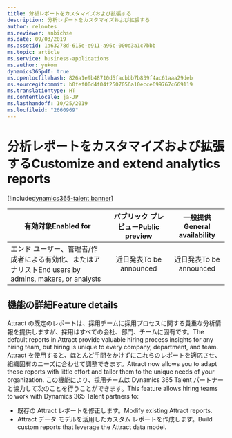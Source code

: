 ```yaml
---
title: 分析レポートをカスタマイズおよび拡張する
description: 分析レポートをカスタマイズおよび拡張する
author: relnotes
ms.reviewer: anbichse
ms.date: 09/03/2019
ms.assetid: 1a63278d-615e-e911-a96c-000d3a1c7bbb
ms.topic: article
ms.service: business-applications
ms.author: yukom
dynamics365pdf: true
ms.openlocfilehash: 826a1e9b48710d5facbbb7b839f4ac61aaa29deb
ms.sourcegitcommit: b0fef00d4f04f2507056a10ecce699767c669119
ms.translationtype: HT
ms.contentlocale: ja-JP
ms.lasthandoff: 10/25/2019
ms.locfileid: "2660969"
---
```

# <a name="customize-and-extend-analytics-reports"></a><span data-ttu-id="ebd20-103">分析レポートをカスタマイズおよび拡張する</span><span class="sxs-lookup"><span data-stu-id="ebd20-103">Customize and extend analytics reports</span></span>
[!include[dynamics365-talent banner](../includes/dynamics365-talent.md)]

| <span data-ttu-id="ebd20-104">有効対象</span><span class="sxs-lookup"><span data-stu-id="ebd20-104">Enabled for</span></span>    |  <span data-ttu-id="ebd20-105">パブリック プレビュー</span><span class="sxs-lookup"><span data-stu-id="ebd20-105">Public preview</span></span> | <span data-ttu-id="ebd20-106">一般提供</span><span class="sxs-lookup"><span data-stu-id="ebd20-106">General availability</span></span> | 
| ---------- | :----------: |:----------: |
|<span data-ttu-id="ebd20-107">エンド ユーザー、管理者/作成者による有効化、またはアナリスト</span><span class="sxs-lookup"><span data-stu-id="ebd20-107">End users by admins, makers, or analysts</span></span>|<span data-ttu-id="ebd20-108">近日発表</span><span class="sxs-lookup"><span data-stu-id="ebd20-108">To be announced</span></span>| <span data-ttu-id="ebd20-109">近日発表</span><span class="sxs-lookup"><span data-stu-id="ebd20-109">To be announced</span></span>|






## <a name="feature-details"></a><span data-ttu-id="ebd20-110">機能の詳細</span><span class="sxs-lookup"><span data-stu-id="ebd20-110">Feature details</span></span>
<!--feature detail start -->
<span data-ttu-id="ebd20-111">Attract の既定のレポートは、採用チームに採用プロセスに関する貴重な分析情報を提供しますが、採用はすべての会社、部門、チームに固有です。</span><span class="sxs-lookup"><span data-stu-id="ebd20-111">The default reports in Attract provide valuable hiring process insights for any hiring team, but hiring is unique to every company, department, and team.</span></span> <span data-ttu-id="ebd20-112">Attract を使用すると、ほとんど手間をかけずにこれらのレポートを適応させ、組織固有のニーズに合わせて調整できます。</span><span class="sxs-lookup"><span data-stu-id="ebd20-112">Attract now allows you to adapt these reports with little effort and tailor them to the unique needs of your organization.</span></span> <span data-ttu-id="ebd20-113">この機能により、採用チームは Dynamics 365 Talent パートナーと協力して次のことを行うことができます。</span><span class="sxs-lookup"><span data-stu-id="ebd20-113">This feature allows hiring teams to work with Dynamics 365 Talent partners to:</span></span>

-  <span data-ttu-id="ebd20-114">既存の Attract レポートを修正します。</span><span class="sxs-lookup"><span data-stu-id="ebd20-114">Modify existing Attract reports.</span></span>
-  <span data-ttu-id="ebd20-115">Attract データ モデルを活用したカスタム レポートを作成します。</span><span class="sxs-lookup"><span data-stu-id="ebd20-115">Build custom reports that leverage the Attract data model.</span></span>
<!--feature detail end -->









